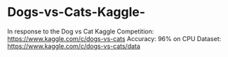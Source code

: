 # Dogs-vs-Cats-Kaggle-
In response to the Dog vs Cat Kaggle Competition: https://www.kaggle.com/c/dogs-vs-cats
Accuracy: 96% on CPU
Dataset: https://www.kaggle.com/c/dogs-vs-cats/data
